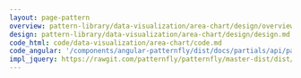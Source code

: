 ```yaml
---
layout: page-pattern
overview: pattern-library/data-visualization/area-chart/design/overview.md
design: pattern-library/data-visualization/area-chart/design/design.md
code_html: code/data-visualization/area-chart/code.md
code_angular: '/components/angular-patternfly/dist/docs/partials/api/patternfly.charts.directive.pfDonutPctChart.html'
impl_jquery: https://rawgit.com/patternfly/patternfly/master-dist/dist/tests/area-charts.html
---
```

